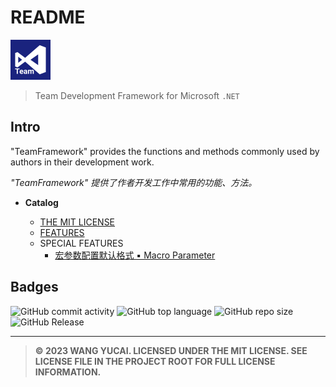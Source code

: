 # README

![tfx](./assets/tfx.png)

> Team Development Framework for Microsoft `.NET`

## Intro

"TeamFramework" provides the functions and methods commonly used by authors in their development work.

*"TeamFramework" 提供了作者开发工作中常用的功能、方法。*

- **Catalog**

  - [THE MIT LICENSE](LICENSE.md#the-mit-license)
  - [FEATURES](docs/feature-description.md#features)
  - SPECIAL FEATURES
    - [宏参数配置默认格式 ▪ Macro Parameter](src/Private.CoreLib/Configuration/MacroParameter.md)

## Badges

![GitHub commit activity](https://img.shields.io/github/commit-activity/y/niacomsoft/teamframework-dotnet?style=for-the-badge&logo=github&label=Git%20Commits) ![GitHub top language](https://img.shields.io/github/languages/top/niacomsoft/teamframework-dotnet?style=for-the-badge&label=CSharp) ![GitHub repo size](https://img.shields.io/github/repo-size/niacomsoft/teamframework-dotnet?style=for-the-badge) ![GitHub Release](https://img.shields.io/github/v/release/niacomsoft/teamframework-dotnet?include_prereleases&display_name=tag&style=for-the-badge&logo=github)

----



>   **© 2023 WANG YUCAI. LICENSED UNDER THE MIT LICENSE. SEE LICENSE FILE IN THE PROJECT ROOT FOR FULL LICENSE INFORMATION.**